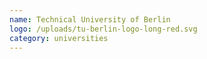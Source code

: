 ```yaml
---
name: Technical University of Berlin
logo: /uploads/tu-berlin-logo-long-red.svg
category: universities
---
```

